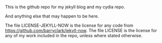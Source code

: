 This is the github repo for my jekyll blog and my cydia repo.

And anything else that may happen to be here. 

The file LICENSE-JEKYLL-NOW is the license for any code from https://github.com/barryclark/jekyll-now.
The file LICENSE is the license for any of my work included in the repo, unless where stated otherwise.
